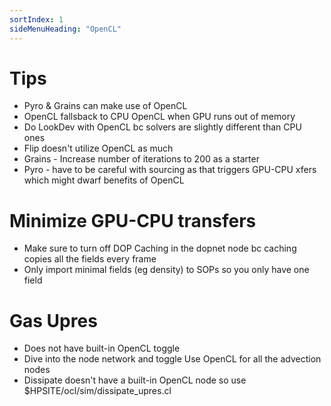 ```yaml
---
sortIndex: 1
sideMenuHeading: "OpenCL"
---
```


# Tips

- Pyro & Grains can make use of OpenCL
- OpenCL fallsback to CPU OpenCL when GPU runs out of memory
- Do LookDev with OpenCL bc solvers are slightly different than CPU ones
- Flip doesn't utilize OpenCL as much
- Grains - Increase number of iterations to 200 as a starter
- Pyro - have to be careful with sourcing as that triggers GPU-CPU xfers which might dwarf benefits of OpenCL

# Minimize GPU-CPU transfers

- Make sure to turn off DOP Caching in the dopnet node bc caching copies all the fields every frame
- Only import minimal fields (eg density) to SOPs so you only have one field

# Gas Upres

- Does not have built-in OpenCL toggle
- Dive into the node network and toggle Use OpenCL for all the advection nodes
- Dissipate doesn't have a built-in OpenCL node so use $HPSITE/ocl/sim/dissipate_upres.cl
